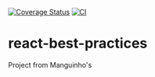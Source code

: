 [![Coverage Status](https://coveralls.io/repos/github/BrunoAST/react-best-practices/badge.svg?branch=master)](https://coveralls.io/github/BrunoAST/react-best-practices?branch=master)
[![CI](https://github.com/BrunoAST/react-best-practices/actions/workflows/main.yml/badge.svg?branch=master)](https://github.com/BrunoAST/react-best-practices/actions/workflows/main.yml)

# react-best-practices
Project from Manguinho's
